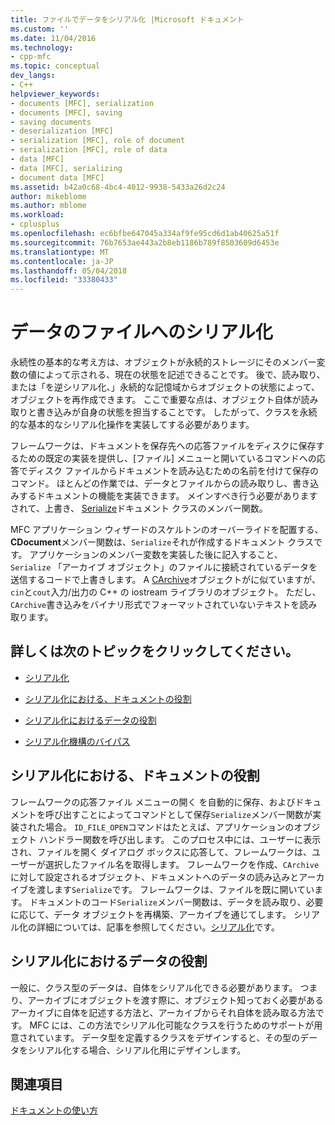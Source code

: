```yaml
---
title: ファイルでデータをシリアル化 |Microsoft ドキュメント
ms.custom: ''
ms.date: 11/04/2016
ms.technology:
- cpp-mfc
ms.topic: conceptual
dev_langs:
- C++
helpviewer_keywords:
- documents [MFC], serialization
- documents [MFC], saving
- saving documents
- deserialization [MFC]
- serialization [MFC], role of document
- serialization [MFC], role of data
- data [MFC]
- data [MFC], serializing
- document data [MFC]
ms.assetid: b42a0c68-4bc4-4012-9938-5433a26d2c24
author: mikeblome
ms.author: mblome
ms.workload:
- cplusplus
ms.openlocfilehash: ec6bfbe647045a334af9fe95cd6d1ab40625a51f
ms.sourcegitcommit: 76b7653ae443a2b8eb1186b789f8503609d6453e
ms.translationtype: MT
ms.contentlocale: ja-JP
ms.lasthandoff: 05/04/2018
ms.locfileid: "33380433"
---
```

# <a name="serializing-data-to-and-from-files"></a>データのファイルへのシリアル化
永続性の基本的な考え方は、オブジェクトが永続的ストレージにそのメンバー変数の値によって示される、現在の状態を記述できることです。 後で、読み取り、または「を逆シリアル化、」永続的な記憶域からオブジェクトの状態によって、オブジェクトを再作成できます。 ここで重要な点は、オブジェクト自体が読み取りと書き込みが自身の状態を担当することです。 したがって、クラスを永続的な基本的なシリアル化操作を実装してする必要があります。  
  
 フレームワークは、ドキュメントを保存先への応答ファイルをディスクに保存するための既定の実装を提供し、[ファイル] メニューと開いているコマンドへの応答でディスク ファイルからドキュメントを読み込むための名前を付けて保存のコマンド。 ほとんどの作業では、データとファイルからの読み取りし、書き込みするドキュメントの機能を実装できます。 メインすべき行う必要がありますされて、上書き、 [Serialize](../mfc/reference/cobject-class.md#serialize)ドキュメント クラスのメンバー関数。  
  
 MFC アプリケーション ウィザードのスケルトンのオーバーライドを配置する、 **CDocument**メンバー関数は、`Serialize`それが作成するドキュメント クラスです。 アプリケーションのメンバー変数を実装した後に記入すること、 `Serialize` 「アーカイブ オブジェクト」のファイルに接続されているデータを送信するコードで上書きします。 A [CArchive](../mfc/reference/carchive-class.md)オブジェクトがに似ていますが、`cin`と`cout`入力/出力の C++ の iostream ライブラリのオブジェクト。 ただし、`CArchive`書き込みをバイナリ形式でフォーマットされていないテキストを読み取ります。  
  
## <a name="what-do-you-want-to-know-more-about"></a>詳しくは次のトピックをクリックしてください。  
  
-   [シリアル化](../mfc/serialization-in-mfc.md)  
  
-   [シリアル化における、ドキュメントの役割](#_core_the_document.92.s_role_in_serialization)  
  
-   [シリアル化におけるデータの役割](#_core_the_data.92.s_role_in_serialization)  
  
-   [シリアル化機構のバイパス](../mfc/bypassing-the-serialization-mechanism.md)  
  
##  <a name="_core_the_document.92.s_role_in_serialization"></a> シリアル化における、ドキュメントの役割  
 フレームワークの応答ファイル メニューの開く を自動的に保存、およびドキュメントを呼び出すことによってコマンドとして保存`Serialize`メンバー関数が実装された場合。 `ID_FILE_OPEN`コマンドはたとえば、アプリケーションのオブジェクト ハンドラー関数を呼び出します。 このプロセス中には、ユーザーに表示され、ファイルを開く ダイアログ ボックスに応答して、フレームワークは、ユーザーが選択したファイル名を取得します。 フレームワークを作成、`CArchive`に対して設定されるオブジェクト、ドキュメントへのデータの読み込みとアーカイブを渡します`Serialize`です。 フレームワークは、ファイルを既に開いています。 ドキュメントのコード`Serialize`メンバー関数は、データを読み取り、必要に応じて、データ オブジェクトを再構築、アーカイブを通じてします。 シリアル化の詳細については、記事を参照してください。[シリアル化](../mfc/serialization-in-mfc.md)です。  
  
##  <a name="_core_the_data.92.s_role_in_serialization"></a> シリアル化におけるデータの役割  
 一般に、クラス型のデータは、自体をシリアル化できる必要があります。 つまり、アーカイブにオブジェクトを渡す際に、オブジェクト知っておく必要があるアーカイブに自体を記述する方法と、アーカイブからそれ自体を読み取る方法です。 MFC には、この方法でシリアル化可能なクラスを行うためのサポートが用意されています。 データ型を定義するクラスをデザインすると、その型のデータをシリアル化する場合、シリアル化用にデザインします。  
  
## <a name="see-also"></a>関連項目  
 [ドキュメントの使い方](../mfc/using-documents.md)

